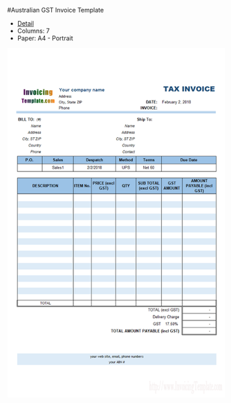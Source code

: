 ﻿#Australian GST Invoice Template
- [Detail](https://www.invoicingtemplate.com/australiangst)
- Columns: 7
- Paper: A4 - Portrait

![Screenshot for Australian GST Invoice Template](australiangst.png)